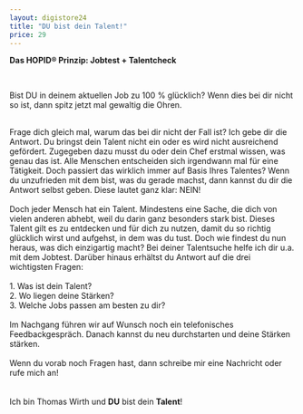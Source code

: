 ```yaml
---
layout: digistore24
title: "DU bist dein Talent!"
price: 29
---
```

<p><strong>Das HOPID&#xAE; Prinzip: Jobtest + Talentcheck</strong></p>
<p>&#xA0;</p>
<p>Bist DU in deinem aktuellen Job zu 100 % gl&#xFC;cklich? Wenn dies bei dir nicht so&#xA0;ist, dann spitz jetzt mal gewaltig die Ohren.&#xA0;</p>
<div>&#xA0;</div>
<div>Frage dich gleich mal, warum das bei dir nicht der Fall&#xA0;ist? Ich gebe dir die Antwort. Du bringst dein Talent nicht ein oder es wird nicht ausreichend gef&#xF6;rdert. Zugegeben dazu musst du oder dein Chef erstmal wissen, was genau das ist. Alle Menschen entscheiden sich irgendwann mal f&#xFC;r eine T&#xE4;tigkeit. Doch passiert das wirklich immer auf Basis Ihres Talentes? Wenn du unzufrieden mit dem bist, was du gerade machst, dann kannst du dir die Antwort selbst geben. Diese lautet ganz klar: NEIN!&#xA0;</div>
<div>&#xA0;</div>
<div>Doch jeder Mensch hat ein Talent. Mindestens eine Sache, die dich von vielen anderen abhebt, weil du darin ganz besonders stark bist. Dieses Talent gilt es zu entdecken und f&#xFC;r dich zu nutzen, damit du so richtig gl&#xFC;cklich wirst und aufgehst, in dem was du tust. Doch wie findest du nun heraus, was dich einzigartig macht? Bei deiner Talentsuche helfe ich dir u.a. mit dem Jobtest. Dar&#xFC;ber hinaus erh&#xE4;ltst du Antwort auf die drei wichtigsten Fragen:</div>
<div>&#xA0;</div>
<div>1. Was ist dein Talent?</div>
<div>2. Wo liegen deine St&#xE4;rken?</div>
<div>3. Welche Jobs passen am besten zu dir?</div>
<div>&#xA0;</div>
<div>Im Nachgang f&#xFC;hren wir auf Wunsch noch ein telefonisches Feedbackgespr&#xE4;ch. Danach kannst du neu durchstarten und deine St&#xE4;rken st&#xE4;rken.</div>
<div>&#xA0;</div>
<div>Wenn du vorab noch Fragen hast, dann schreibe mir eine Nachricht oder rufe mich an!</div>
<div><strong>&#xA0;</strong></div>
<div><strong>&#xA0;</strong></div>
<div>Ich bin Thomas&#xA0;Wirth&#xA0;und <strong>DU</strong> bist dein <strong>Talent</strong>!</div>